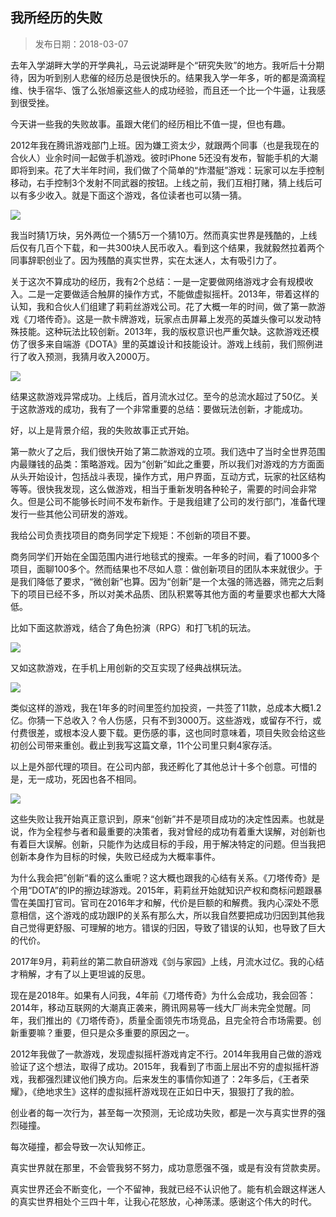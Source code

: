 ## 我所经历的失败

> 发布日期：2018-03-07

去年入学湖畔大学的开学典礼，马云说湖畔是个“研究失败”的地方。我听后十分期待，因为听到别人悲催的经历总是很快乐的。结果我入学一年多，听的都是滴滴程维、快手宿华、饿了么张旭豪这些人的成功经验，而且还一个比一个牛逼，让我感到很受挫。

今天讲一些我的失败故事。虽跟大佬们的经历相比不值一提，但也有趣。

2012年我在腾讯游戏部门上班。因为嫌工资太少，就跟两个同事（也是我现在的合伙人）业余时间一起做手机游戏。彼时iPhone 5还没有发布，智能手机的大潮即将到来。花了大半年时间，我们做了个简单的“炸潜艇”游戏：玩家可以左手控制移动，右手控制3个发射不同武器的按钮。上线之前，我们互相打赌，猜上线后可以有多少收入。就是下面这个游戏，各位读者也可以猜一猜。

![](images/03-1.jpeg)

我当时猜1万块，另外两位一个猜5万一个猜10万。然而真实世界是残酷的，上线后仅有几百个下载，和一共300块人民币收入。看到这个结果，我就毅然拉着两个同事辞职创业了。因为残酷的真实世界，实在太迷人，太有吸引力了。

关于这次不算成功的经历，我有2个总结：一是一定要做网络游戏才会有规模收入。二是一定要做适合触屏的操作方式，不能做虚拟摇杆。2013年，带着这样的认知，我和合伙人们组建了莉莉丝游戏公司。花了大概一年的时间，做了第一款游戏《刀塔传奇》。这是一款卡牌游戏，玩家点击屏幕上发亮的英雄头像可以发动特殊技能。这种玩法比较创新。2013年，我的版权意识也严重欠缺。这款游戏还模仿了很多来自端游《DOTA》里的英雄设计和技能设计。游戏上线前，我们照例进行了收入预测，我猜月收入2000万。

![](images/03-2.jpeg)

结果这款游戏异常成功。上线后，首月流水过亿。至今的总流水超过了50亿。关于这款游戏的成功，我有了一个非常重要的总结：要做玩法创新，才能成功。

好，以上是背景介绍，我的失败故事正式开始。

第一款火了之后，我们很快开始了第二款游戏的立项。我们选中了当时全世界范围内最赚钱的品类：策略游戏。因为“创新”如此之重要，所以我们对游戏的方方面面从头开始设计，包括战斗表现，操作方式，用户界面，互动方式，玩家的社区结构等等。很快我发现，这么做游戏，相当于重新发明各种轮子，需要的时间会非常久。但是公司不能够长时间不发布新作。于是我组建了公司的发行部门，准备代理发行一些其他公司研发的游戏。

我给公司负责找项目的商务同学定下规矩：不创新的项目不要。

商务同学们开始在全国范围内进行地毯式的搜索。一年多的时间，看了1000多个项目，面聊100多个。然而结果也不尽如人意：做创新项目的团队本来就很少。于是我们降低了要求，“微创新”也算。因为“创新”是一个太强的筛选器，筛完之后剩下的项目已经不多，所以对美术品质、团队积累等其他方面的考量要求也都大大降低。

比如下面这款游戏，结合了角色扮演（RPG）和打飞机的玩法。


![](images/03-3.png)

又如这款游戏，在手机上用创新的交互实现了经典战棋玩法。


![](images/03-4.jpeg)

类似这样的游戏，我在1年多的时间里签约加投资，一共签了11款，总成本大概1.2亿。你猜一下总收入？令人伤感，只有不到3000万。这些游戏，或留存不行，或付费很差，或根本没人要下载。更伤感的事，这也同时意味着，项目失败会给这些初创公司带来重创。截止到我写这篇文章，11个公司里只剩4家存活。

以上是外部代理的项目。在公司内部，我还孵化了其他总计十多个创意。可惜的是，无一成功，死因也各不相同。


![](images/03-5.jpeg)

这些失败让我开始真正意识到，原来“创新”并不是项目成功的决定性因素。也就是说，作为全程参与者和最重要的决策者，我对曾经的成功有着重大误解，对创新也有着巨大误解。创新，只能作为达成目标的手段，用于解决特定的问题。但当我把创新本身作为目标的时候，失败已经成为大概率事件。

为什么我会把”创新“看的这么重呢？这大概也跟我的心结有关系。《刀塔传奇》是个用“DOTA”的IP的擦边球游戏。2015年，莉莉丝开始就知识产权和商标问题跟暴雪在美国打官司。官司在2016年才和解，代价是巨额的和解费。我内心深处不愿意相信，这个游戏的成功跟IP的关系有那么大，所以我自然要把成功归因到其他我自己觉得更舒服、可理解的地方。错误的归因，导致了错误的认知，也导致了巨大的代价。

2017年9月，莉莉丝的第二款自研游戏《剑与家园》上线，月流水过亿。我的心结才稍解，才有了以上更坦诚的反思。

现在是2018年。如果有人问我，4年前《刀塔传奇》为什么会成功，我会回答：2014年，移动互联网的大潮真正袭来，腾讯网易等一线大厂尚未完全觉醒。同年，我们推出的《刀塔传奇》，质量全面领先市场竞品，且完全符合市场需要。创新重要嘛？重要，但只是众多重要的原因之一。

2012年我做了一款游戏，发现虚拟摇杆游戏肯定不行。2014年我用自己做的游戏验证了这个想法，取得了成功。2015年，我看到了市面上层出不穷的虚拟摇杆游戏，我都强烈建议他们换方向。后来发生的事情你知道了：2年多后，《王者荣耀》，《绝地求生》这样的虚拟摇杆游戏现在正如日中天，狠狠打了我的脸。

创业者的每一次行为，甚至每一次预测，无论成功失败，都是一次与真实世界的强烈碰撞。

每次碰撞，都会导致一次认知修正。

真实世界就在那里，不会管我努不努力，成功意愿强不强，或是有没有贷款卖房。

真实世界还会不断变化，一个不留神，我就已经不认识他了。能有机会跟这样迷人的真实世界相处个三四十年，让我心花怒放，心神荡漾。感谢这个伟大的时代。


